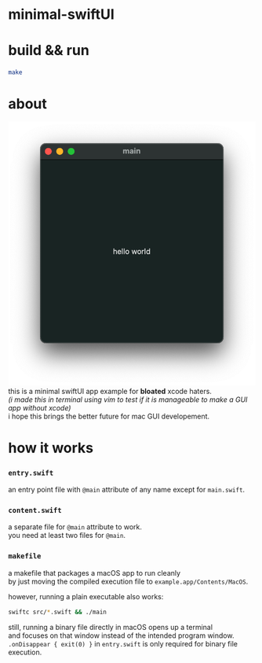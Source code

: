 # minimal-swiftUI

# build && run
```zsh
make
```

# about
![screenshot of an application that says hello world](https://github.com/eastriverlee/minimal-swiftUI/blob/master/screenshot.png?raw=true)
this is a minimal swiftUI app example for **bloated** xcode haters.  
*(i made this in terminal using vim to test if it is manageable to make a GUI app without xcode)*  
i hope this brings the better future for mac GUI developement.

# how it works
### `entry.swift`
an entry point file with `@main` attribute of any name except for `main.swift`.
### `content.swift`
a separate file for `@main` attribute to work.  
you need at least two files for `@main`.
### `makefile`
a makefile that packages a macOS app to run cleanly  
by just moving the compiled execution file to `example.app/Contents/MacOS`.  

however, running a plain executable also works:
```zsh
swiftc src/*.swift && ./main
```
still, running a binary file directly in macOS opens up a terminal  
and focuses on that window instead of the intended program window.
`.onDisappear { exit(0) }` in `entry.swift` is only required for binary file execution.
